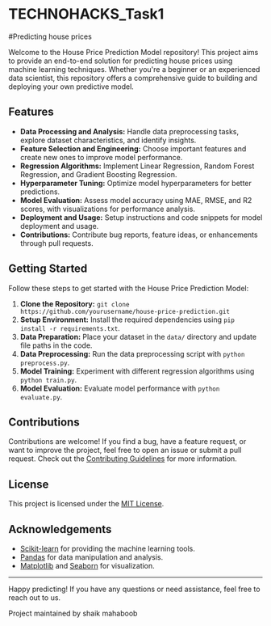 # TECHNOHACKS_Task1

#Predicting house prices

Welcome to the House Price Prediction Model repository! This project aims to provide an end-to-end solution for predicting house prices using machine learning techniques. Whether you're a beginner or an experienced data scientist, this repository offers a comprehensive guide to building and deploying your own predictive model.

## Features

- **Data Processing and Analysis:** Handle data preprocessing tasks, explore dataset characteristics, and identify insights.
- **Feature Selection and Engineering:** Choose important features and create new ones to improve model performance.
- **Regression Algorithms:** Implement Linear Regression, Random Forest Regression, and Gradient Boosting Regression.
- **Hyperparameter Tuning:** Optimize model hyperparameters for better predictions.
- **Model Evaluation:** Assess model accuracy using MAE, RMSE, and R2 scores, with visualizations for performance analysis.
- **Deployment and Usage:** Setup instructions and code snippets for model deployment and usage.
- **Contributions:** Contribute bug reports, feature ideas, or enhancements through pull requests.

## Getting Started

Follow these steps to get started with the House Price Prediction Model:

1. **Clone the Repository:** `git clone https://github.com/yourusername/house-price-prediction.git`
2. **Setup Environment:** Install the required dependencies using `pip install -r requirements.txt`.
3. **Data Preparation:** Place your dataset in the `data/` directory and update file paths in the code.
4. **Data Preprocessing:** Run the data preprocessing script with `python preprocess.py`.
5. **Model Training:** Experiment with different regression algorithms using `python train.py`.
6. **Model Evaluation:** Evaluate model performance with `python evaluate.py`.

## Contributions

Contributions are welcome! If you find a bug, have a feature request, or want to improve the project, feel free to open an issue or submit a pull request. Check out the [Contributing Guidelines](CONTRIBUTING.md) for more information.

## License

This project is licensed under the [MIT License](LICENSE).

## Acknowledgements

- [Scikit-learn](https://scikit-learn.org/) for providing the machine learning tools.
- [Pandas](https://pandas.pydata.org/) for data manipulation and analysis.
- [Matplotlib](https://matplotlib.org/) and [Seaborn](https://seaborn.pydata.org/) for visualization.

---

Happy predicting! If you have any questions or need assistance, feel free to reach out to us.

Project maintained by shaik mahaboob
